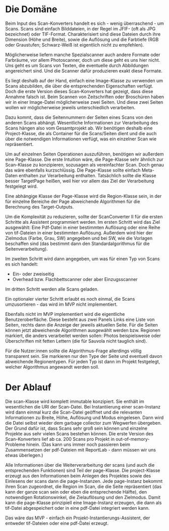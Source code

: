Die Domäne
==========

Beim Input des Scan-Konverters handelt es sich - wenig überraschend - um Scans.
Scans sind einfach Bilddateien, in der Regel im JFIF- (oft als JPG bezeichnet)
oder TIF-Format. Charakterisiert sind diese Dateien durch ihre Dimension (Höhe
und Breite), sowie die Auflösung und die Farbtiefe (RGB oder Graustufen; Schwarz-Weiß
ist eigentlich nicht zu empfehlen).

Möglicherweise liefern manche Spezialscanner auch andere Formate oder Farbräume,
vor allem Photoscanner, doch um diese geht es uns hier nicht. Uns geht es um
Scans von Texten, die eventuelle durch Abbildungen angereichert sind. Und die
Scanner dafür produzieren exakt diese Formate.

Es liegt deshalb auf der Hand, einfach eine Image-Klasse zu verwenden um Scans
abzubilden, die über die entsprechenden Eigenschaften verfügt. Doch die erste
Version dieses Scan-Konverters hat gezeigt, dass diese Annahme falsch ist.
Beim Scannen von Zeitschriften oder Broschüren haben wir in einer Image-Datei
möglicherweise zwei Seiten. Und diese zwei Seiten wollen wir möglicherweise
jeweils unterschiedlich verarbeiten.

Dazu kommt, dass die Seitennummern der Seiten eines Scans von den anderen
Scans abhängt. Wesentliche Informationen zur Verarbeitung des Scans hängen
also vom Gesamtprojekt ab. Wir benötigen deshalb eine Project-Klasse,
die als Container für die Scans/Seiten dient und die auch über die notwendigen
Informationen verfügt, was ein einzelner Scan wie repräsentiert.

Um auf einzelnen Seiten Operationen auszuführen, benötigen wir außerdem
eine Page-Klasse. Die erste Intuition wäre, die Page-Klasse sehr ähnlich zur
Scan-Klasse zu konzipieren, sozusagen als vereinfachter Scan. Doch genau
das wäre ebenfalls kurzschlüssig. Die Page-Klasse sollte einfach Meta-Daten
enthalten zur Verarbeitung enthalten. Tatsächlich sollte die Klasse besser
TargetPage heißen, weil hier vor allem das Ziel der Verarbeitung festgelegt
wird.

Eine abhängige Klasse der Page-Klasse wird die Region-Klasse sein, in der
für einzelne Bereiche der Page abweichende Algorithmen für die Berechnung
des Target-Outputs.

Um die Komplexität zu reduzieren, sollte der ScanConverter II für die
ersten Schritte als Assistent programmiert werden. Im ersten Schritt wird
das Ziel ausgewählt: Eine Pdf-Datei in einer bestimmten Auflösung oder
eine Reihe von tif-Dateien in einer bestimmten Auflösung. Außerdem wird
hier der Zielmodus (Farbe, Grau, SW) angegeben und bei SW, wie die Vorlagen
beschaffen sind (das bestimmt dann den Standardalgorithmus für die
Seitenverarbeitung).

Im zweiten Schritt wird dann angegeben, um was für einen Typ von Scans
es sich handelt:

* Ein- oder zweiseitig
* Overhead bzw. Flachbettscanner oder aber Einzugsscanner

Im dritten Schritt werden alle Scans geladen.

Ein optionaler vierter Schritt erlaubt es noch einmal, die Scans
umzusortieren - das wird im MVP nicht implementiert.

Ebenfalls nicht im MVP implementiert wird die eigentliche
Benutzeroberfläche. Diese besteht aus zwei Panels
Links eine Liste von Seiten, rechts dann die Anzeige
der jeweils aktuellen Seite. Für die Seiten können jetzt
abweichende Algorithmen ausgewählt werden bzw. Regionen markiert,
die anders verarbeitet werden sollen: Photos beispielsweise oder
Überschriften mit fetten Lettern (die für Sauvola nicht tauglich sind).

Für die Nutzer:innen sollte die Algorithmus-Frage allerdings völlig
transparent sein. Sie markieren nur den Type der Seite und eventuell
davon abweichende Regionentypen. Für jeden Typ ist dann im Projekt
festgelegt, welcher Algorithmus angewandt werden soll.

Der Ablauf
==========

Die scan-Klasse wird komplett immutable konzipiert. Sie enthält im
wesentlichen die URI der Scan-Datei. Bei Instantiierung einer
scan-Instanz wird dann einmal kurz die Scan-Datei geöffnet und
die relevanten Informationen zu Breite, Höhe, Auflösung und Modus
eingelesen. Dann wird die Datei selbst wieder dem garbage collector
zum Wegwerfen übergeben. Der Grund dafür ist, dass Scans sehr
groß sein können und einzelne Projekte aus sehr vielen Scans
bestehen können. Die erste Version des Scan-Konverters lief ab
ca. 200 Scans pro Projekt in out-of-memory-Probleme hinein.
(Das kann uns immer noch passieren beim Zusammensetzen der pdf-Dateien
mit ReportLab - dann müssen wir uns etwas überlegen.)

Alle Informationen über die Weiterverarbeitung der scans (und
auch die entsprechenden Funktionen) sind Teil der page-Klasse.
Die project-Klasse erzeugt aus den Informationen beim Anlegen
des Projektes sowie des Einlesens der scans dann die page-Instanzen.
Jede page-Instanz bekommt ihren Scan zugeordnet, die Region im
Scan, die die Seite repräsentiert (das kann der ganze scan sein
oder eben die entsprechende Hälfte), den notwendigen Rotationswinkel,
die Zielauflösung und den Zielmodus. Damit kann die page-Klasse
prinzipiell eine Image-Instanz erzeugen, die dann als tif-Datei
abgespeichert oder in eine pdf-Datei integriert werden kann.

Das wäre das MVP - einfach ein Projekt-Instantierungs-Assistent,
der entweder tif-Dateien oder eine pdf-Datei erzeugt.

